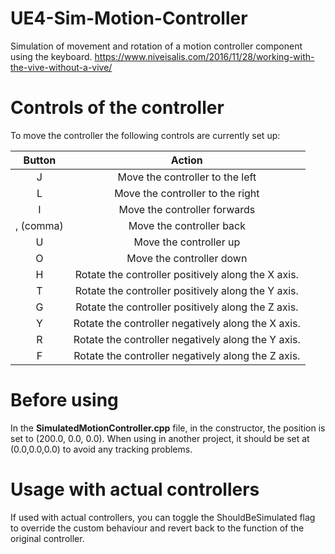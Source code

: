# UE4-Sim-Motion-Controller
Simulation of movement and rotation of a motion controller component using the keyboard.
https://www.niveisalis.com/2016/11/28/working-with-the-vive-without-a-vive/

# Controls of the controller
To move the controller the following controls are currently set up:

| Button | Action |
|:-:|:-:|
| J | Move the controller to the left |
| L | Move the controller to the right |
| I | Move the controller forwards |
| , (comma) | Move the controller back |
| U | Move the controller up |
| O | Move the controller down |
| H | Rotate the controller positively along the X axis. |
| T | Rotate the controller positively along the Y axis. |
| G | Rotate the controller positively along the Z axis. |
| Y | Rotate the controller negatively along the X axis. |
| R | Rotate the controller negatively along the Y axis. |
| F | Rotate the controller negatively along the Z axis. |

# Before using
In the **SimulatedMotionController.cpp** file, in the constructor, the position is set to (200.0, 0.0, 0.0).
When using in another project, it should be set at (0.0,0.0,0.0) to avoid any tracking problems.

# Usage with actual controllers
If used with actual controllers, you can toggle the ShouldBeSimulated flag to override the custom behaviour
and revert back to the function of the original controller.
